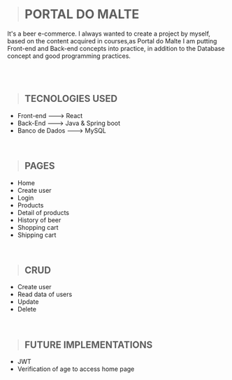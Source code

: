 > <h1>PORTAL DO MALTE</h1>

<p>It's a beer e-commerce. I always wanted to create a project by myself, based on the content acquired in courses,as Portal do Malte I am putting Front-end and Back-end concepts into practice, in addition to the Database concept and good programming practices.</p>
</br>
</br>

>## TECNOLOGIES USED

 - Front-end ---> React
 - Back-End ---> Java & Spring boot
 - Banco de Dados ---> MySQL
</br>

>## PAGES
 - Home
 - Create user
 - Login
 - Products
 - Detail of products
 - History of beer
 - Shopping cart
 - Shipping cart
 </br>

>## CRUD
 - Create user
 - Read data of users
 - Update
 - Delete
 </br>

>## FUTURE IMPLEMENTATIONS
 - JWT
 - Verification of age to access home page
